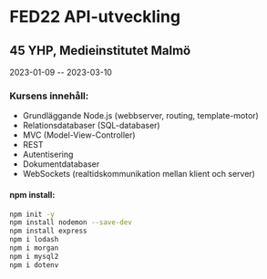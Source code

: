 # FED22 API-utveckling

## 45 YHP, Medieinstitutet Malmö
2023-01-09 -- 2023-03-10

### Kursens innehåll: 
* Grundläggande Node.js (webbserver, routing, template-motor)
* Relationsdatabaser (SQL-databaser)
* MVC (Model-View-Controller) 
* REST 
* Autentisering
* Dokumentdatabaser 
* WebSockets (realtidskommunikation mellan klient och server)

#### npm install:

```zsh
npm init -y
npm install nodemon --save-dev
npm install express
npm i lodash
npm i morgan
npm i mysql2
npm i dotenv
```
